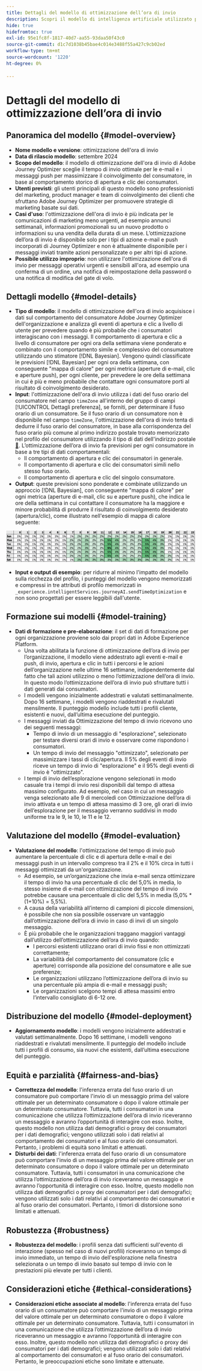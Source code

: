 ```yaml
---
title: Dettagli del modello di ottimizzazione dell’ora di invio
description: Scopri il modello di intelligenza artificiale utilizzato per l’ottimizzazione dell’ora di invio in Adobe Journey Optimizer.
hide: true
hidefromtoc: true
exl-id: 95e1fc8f-1817-40d7-aa55-93daa50f43c0
source-git-commit: d1c7d1038b45bae4c014e3488f55a427c9cb02ed
workflow-type: tm+mt
source-wordcount: '1220'
ht-degree: 0%

---
```


# Dettagli del modello di ottimizzazione dell’ora di invio

## Panoramica del modello {#model-overview}

* **Nome modello e versione**: ottimizzazione dell&#39;ora di invio
* **Data di rilascio modello**: settembre 2024
* **Scopo del modello**: il modello di ottimizzazione dell&#39;ora di invio di Adobe Journey Optimizer sceglie il tempo di invio ottimale per le e-mail e i messaggi push per massimizzare il coinvolgimento del consumatore, in base al comportamento storico di apertura e clic dei consumatori.
* **Utenti previsti**: gli utenti principali di questo modello sono professionisti del marketing, product manager e team di coinvolgimento dei clienti che sfruttano Adobe Journey Optimizer per promuovere strategie di marketing basate sui dati.
* **Casi d&#39;uso**: l&#39;ottimizzazione dell&#39;ora di invio è più indicata per le comunicazioni di marketing meno urgenti, ad esempio annunci settimanali, informazioni promozionali su un nuovo prodotto o informazioni su una vendita della durata di un mese. L’ottimizzazione dell’ora di invio è disponibile solo per i tipi di azione e-mail e push incorporati di Journey Optimizer e non è attualmente disponibile per i messaggi inviati tramite azioni personalizzate o per altri tipi di azione.
* **Possibile utilizzo improprio**: non utilizzare l&#39;ottimizzazione dell&#39;ora di invio per messaggi operativi urgenti e sensibili all&#39;ora, ad esempio una conferma di un ordine, una notifica di reimpostazione della password o una notifica di modifica del gate di volo.

## Dettagli modello {#model-details}

* **Tipo di modello**: il modello di ottimizzazione dell&#39;ora di invio acquisisce i dati sul comportamento del consumatore Adobe Journey Optimizer dell&#39;organizzazione e analizza gli eventi di apertura e clic a livello di utente per prevedere quando è più probabile che i consumatori interagiscano con i messaggi. Il comportamento di apertura e clic a livello di consumatore per ogni ora della settimana viene ponderato e combinato con il comportamento simile e complessivo del consumatore utilizzando uno stimatore [!DNL Bayesian]. Vengono quindi classificate le previsioni [!DNL Bayesian] per ogni ora della settimana, con conseguente &quot;mappa di calore&quot; per ogni metrica (aperture di e-mail, clic e aperture push), per ogni cliente, per prevedere le ore della settimana in cui è più e meno probabile che contattare ogni consumatore porti al risultato di coinvolgimento desiderato.
* **Input**: l&#39;ottimizzazione dell&#39;ora di invio utilizza i dati del fuso orario del consumatore nel campo `timeZone` all&#39;interno del gruppo di campi [!UICONTROL Dettagli preferenza], se forniti, per determinare il fuso orario di un consumatore. Se il fuso orario di un consumatore non è disponibile nel campo `timeZone`, l&#39;ottimizzazione dell&#39;ora di invio tenta di dedurre il fuso orario del consumatore, in base alla corrispondenza del fuso orario più comune al primo indirizzo postale trovato memorizzato nel profilo del consumatore utilizzando il tipo di dati dell&#39;indirizzo postale [&#128279;](../../xdm/data-types/postal-address.md). L’ottimizzazione dell’ora di invio fa previsioni per ogni consumatore in base a tre tipi di dati comportamentali:
   * Il comportamento di apertura e clic dei consumatori in generale.
   * Il comportamento di apertura e clic dei consumatori simili nello stesso fuso orario.
   * Il comportamento di apertura e clic del singolo consumatore.
* **Output**: queste previsioni sono ponderate e combinate utilizzando un approccio [!DNL Bayesian], con conseguente &quot;mappa di calore&quot; per ogni metrica (aperture di e-mail, clic su e aperture push), che indica le ore della settimana in cui contattare il consumatore ha la maggiore e minore probabilità di produrre il risultato di coinvolgimento desiderato (apertura/clic), come illustrato nell&#39;esempio di mappa di calore seguente:

![Mappa di calore per l&#39;ottimizzazione dell&#39;ora di invio.](../images/models/send-time-optimization.png)

* **Input e output di esempio**: per ridurre al minimo l&#39;impatto del modello sulla ricchezza del profilo, i punteggi del modello vengono memorizzati e compressi in tre attributi di profilo memorizzati in `_experience.intelligentServices.journeyAI.sendTimeOptimization` e non sono progettati per essere leggibili dall&#39;utente.

## Formazione sui modelli {#model-training}

* **Dati di formazione e pre-elaborazione**: il set di dati di formazione per ogni organizzazione proviene solo dai propri dati in Adobe Experience Platform.
   * Una volta abilitata la funzione di ottimizzazione dell’ora di invio per l’organizzazione, il modello viene addestrato agli eventi e-mail e push, di invio, apertura e clic in tutti i percorsi e le azioni dell’organizzazione nelle ultime 16 settimane, indipendentemente dal fatto che tali azioni utilizzino o meno l’ottimizzazione dell’ora di invio. In questo modo l’ottimizzazione dell’ora di invio può sfruttare tutti i dati generati dai consumatori.
   * I modelli vengono inizialmente addestrati e valutati settimanalmente. Dopo 16 settimane, i modelli vengono riaddestrati e rivalutati mensilmente. Il punteggio modello include tutti i profili cliente, esistenti e nuovi, dall’ultima esecuzione del punteggio.
   * I messaggi inviati da Ottimizzazione del tempo di invio ricevono uno dei seguenti messaggi:
      * Tempo di invio di un messaggio di &quot;esplorazione&quot;, selezionato per testare diversi orari di invio e osservare come rispondono i consumatori.
      * Un tempo di invio del messaggio &quot;ottimizzato&quot;, selezionato per massimizzare i tassi di clic/apertura. Il 5% degli eventi di invio riceve un tempo di invio di &quot;esplorazione&quot; e il 95% degli eventi di invio è &quot;ottimizzato&quot;.
   * I tempi di invio dell’esplorazione vengono selezionati in modo casuale tra i tempi di invio resi disponibili dal tempo di attesa massimo configurato. Ad esempio, nel caso in cui un messaggio venga selezionato alle 9 di mercoledì con Ottimizzazione dell’ora di invio attivata e un tempo di attesa massimo di 3 ore, gli orari di invio dell’esplorazione per il messaggio verranno suddivisi in modo uniforme tra le 9, le 10, le 11 e le 12.

## Valutazione del modello {#model-evaluation}

* **Valutazione del modello**: l&#39;ottimizzazione del tempo di invio può aumentare la percentuale di clic e di apertura delle e-mail e dei messaggi push in un intervallo compreso tra il 2% e il 10% circa in tutti i messaggi ottimizzati da un&#39;organizzazione.
   * Ad esempio, se un’organizzazione che invia e-mail senza ottimizzare il tempo di invio ha una percentuale di clic del 5,0% in media, lo stesso insieme di e-mail con ottimizzazione del tempo di invio potrebbe causare una percentuale di clic del 5,5% in media (5,0% * (1+10%) = 5,5%).
   * A causa della variabilità all’interno di campioni di piccole dimensioni, è possibile che non sia possibile osservare un vantaggio dall’ottimizzazione dell’ora di invio in caso di invii di un singolo messaggio.
   * È più probabile che le organizzazioni traggano maggiori vantaggi dall’utilizzo dell’ottimizzazione dell’ora di invio quando:
      * I percorsi esistenti utilizzano orari di invio fissi e non ottimizzati correttamente;
      * La variabilità del comportamento del consumatore (clic e aperture) corrisponde alla posizione del consumatore e alle sue preferenze;
      * Le organizzazioni utilizzano l’ottimizzazione dell’ora di invio su una percentuale più ampia di e-mail e messaggi push;
      * Le organizzazioni scelgono tempi di attesa massimi entro l’intervallo consigliato di 6-12 ore.

## Distribuzione del modello {#model-deployment}

* **Aggiornamento modello**: i modelli vengono inizialmente addestrati e valutati settimanalmente. Dopo 16 settimane, i modelli vengono riaddestrati e rivalutati mensilmente. Il punteggio del modello include tutti i profili di consumo, sia nuovi che esistenti, dall’ultima esecuzione del punteggio.

## Equità e parzialità {#fairness-and-bias}

* **Correttezza del modello**: l&#39;inferenza errata del fuso orario di un consumatore può comportare l&#39;invio di un messaggio prima del valore ottimale per un determinato consumatore o dopo il valore ottimale per un determinato consumatore. Tuttavia, tutti i consumatori in una comunicazione che utilizza l’ottimizzazione dell’ora di invio riceveranno un messaggio e avranno l’opportunità di interagire con esso. Inoltre, questo modello non utilizza dati demografici o proxy dei consumatori per i dati demografici; vengono utilizzati solo i dati relativi al comportamento dei consumatori e al fuso orario dei consumatori. Pertanto, i problemi di equità sono limitati e attenuati.
* **Disturbi dei dati**: l&#39;inferenza errata del fuso orario di un consumatore può comportare l&#39;invio di un messaggio prima del valore ottimale per un determinato consumatore o dopo il valore ottimale per un determinato consumatore. Tuttavia, tutti i consumatori in una comunicazione che utilizza l’ottimizzazione dell’ora di invio riceveranno un messaggio e avranno l’opportunità di interagire con esso. Inoltre, questo modello non utilizza dati demografici o proxy dei consumatori per i dati demografici; vengono utilizzati solo i dati relativi al comportamento dei consumatori e al fuso orario dei consumatori. Pertanto, i timori di distorsione sono limitati e attenuati.

## Robustezza {#robustness}

* **Robustezza del modello**: i profili senza dati sufficienti sull&#39;evento di interazione (spesso nel caso di nuovi profili) riceveranno un tempo di invio immediato, un tempo di invio dell&#39;esplorazione nella finestra selezionata o un tempo di invio basato sul tempo di invio con le prestazioni più elevate per tutti i clienti.

## Considerazioni etiche {#ethical-considerations}

* **Considerazioni etiche associate al modello**: l&#39;inferenza errata del fuso orario di un consumatore può comportare l&#39;invio di un messaggio prima del valore ottimale per un determinato consumatore o dopo il valore ottimale per un determinato consumatore. Tuttavia, tutti i consumatori in una comunicazione che utilizza l’ottimizzazione dell’ora di invio riceveranno un messaggio e avranno l’opportunità di interagire con esso. Inoltre, questo modello non utilizza dati demografici o proxy dei consumatori per i dati demografici; vengono utilizzati solo i dati relativi al comportamento dei consumatori e al fuso orario dei consumatori. Pertanto, le preoccupazioni etiche sono limitate e attenuate.